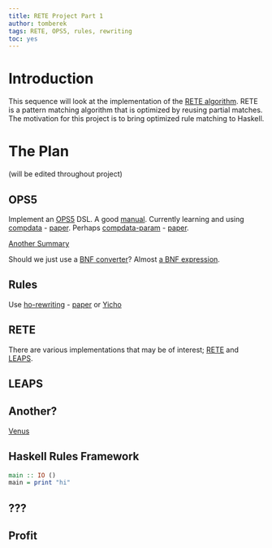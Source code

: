 ```yaml
---
title: RETE Project Part 1
author: tomberek
tags: RETE, OPS5, rules, rewriting
toc: yes
---
```


# Introduction

This sequence will look at the implementation of the [RETE algorithm](https://en.wikipedia.org/wiki/Rete_algorithm). RETE is a pattern matching algorithm that is optimized by reusing partial matches. The motivation for this project is to bring optimized rule matching to Haskell.

# The Plan
(will be edited throughout project)

## OPS5
Implement an [OPS5](http://repository.cmu.edu/cgi/viewcontent.cgi?article=3430&context=compsci) DSL. A good [manual](http://www.cs.gordon.edu/local/courses/cs323/OPS5/ops5.html). Currently learning and using [compdata](https://hackage.haskell.org/package/compdata-0.10) - [paper](http://www.diku.dk/~paba/pubs/files/bahr11wgp-paper.pdf). Perhaps [compdata-param](https://hackage.haskell.org/package/compdata-param) - [paper](http://arxiv.org/pdf/1202.2917.pdf).

[Another Summary](http://www.drdobbs.com/architecture-and-design/the-rete-matching-algorithm/184405218)

Should we just use a [BNF converter](http://bnfc.digitalgrammars.com/)? Almost [a BNF expression](https://gist.github.com/krodelin/9853a5bbfcac76592b2a).

## Rules
Use [ho-rewriting](https://hackage.haskell.org/package/ho-rewriting-0.2) - [paper](http://www.cse.chalmers.se/~emax/documents/axelsson2015lightweight.pdf) or [Yicho](http://takeichi.ipl-lab.org/yicho/)

## RETE
There are various implementations that may be of interest; [RETE](http://www.csl.sri.com/users/mwfong/Technical/RETE%20Match%20Algorithm%20-%20Forgy%20OCR.pdf) and [LEAPS](http://citeseerx.ist.psu.edu/viewdoc/download?doi=10.1.1.96.5371&rep=rep1&type=pdf).

## LEAPS

## Another?
[Venus](http://citeseerx.ist.psu.edu/viewdoc/download?doi=10.1.1.56.6958&rep=rep1&type=pdf)

## Haskell Rules Framework
``` haskell
main :: IO ()
main = print "hi"
```

## ???

## Profit
